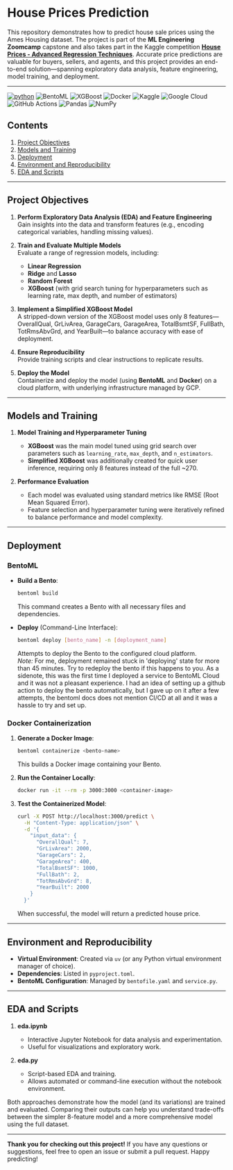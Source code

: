 # House Prices Prediction

This repository demonstrates how to predict house sale prices using the Ames Housing dataset. The project is part of the **ML Engineering Zoomcamp** capstone and also takes part in the Kaggle competition **[House Prices - Advanced Regression Techniques](https://www.kaggle.com/c/house-prices-advanced-regression-techniques)**. Accurate price predictions are valuable for buyers, sellers, and agents, and this project provides an end-to-end solution—spanning exploratory data analysis, feature engineering, model training, and deployment.

---
[![python](https://img.shields.io/badge/Python-3.12-3776AB.svg?style=flat&logo=python&logoColor=white)](https://www.python.org)
![BentoML](https://img.shields.io/badge/BentoML-%234395FA?logo=bentoml&logoColor=white)
![XGBoost](https://img.shields.io/badge/XGBoost-%23F76F00?logo=xgboost&logoColor=white)
![Docker](https://img.shields.io/badge/Docker-%232496ED?logo=docker&logoColor=white)
![Kaggle](https://img.shields.io/badge/Kaggle-%23035AFC?logo=kaggle&logoColor=white)
![Google Cloud](https://img.shields.io/badge/GCP-%234285F4?logo=googlecloud&logoColor=white)
![GitHub Actions](https://img.shields.io/badge/Github%20Actions-%232088FF?logo=githubactions&logoColor=white)
![Pandas](https://img.shields.io/badge/Pandas-%23150458?logo=pandas&logoColor=white)
![NumPy](https://img.shields.io/badge/NumPy-%23013243?logo=numpy&logoColor=white)

## Contents
1. [Project Objectives](#project-objectives)
2. [Models and Training](#models-and-training)
3. [Deployment](#deployment)
4. [Environment and Reproducibility](#environment-and-reproducibility)
5. [EDA and Scripts](#eda-and-scripts)

---

## Project Objectives
1. **Perform Exploratory Data Analysis (EDA) and Feature Engineering**  
   Gain insights into the data and transform features (e.g., encoding categorical variables, handling missing values).

2. **Train and Evaluate Multiple Models**  
   Evaluate a range of regression models, including:
   - **Linear Regression**  
   - **Ridge** and **Lasso**  
   - **Random Forest**  
   - **XGBoost** (with grid search tuning for hyperparameters such as learning rate, max depth, and number of estimators)

3. **Implement a Simplified XGBoost Model**  
   A stripped-down version of the XGBoost model uses only 8 features—OverallQual, GrLivArea, GarageCars, GarageArea, TotalBsmtSF, FullBath, TotRmsAbvGrd, and YearBuilt—to balance accuracy with ease of deployment.

4. **Ensure Reproducibility**  
   Provide training scripts and clear instructions to replicate results.

5. **Deploy the Model**  
   Containerize and deploy the model (using **BentoML** and **Docker**) on a cloud platform, with underlying infrastructure managed by GCP.

---

## Models and Training

1. **Model Training and Hyperparameter Tuning**  
   - **XGBoost** was the main model tuned using grid search over parameters such as `learning_rate`, `max_depth`, and `n_estimators`.
   - **Simplified XGBoost** was additionally created for quick user inference, requiring only 8 features instead of the full ~270.

2. **Performance Evaluation**  
   - Each model was evaluated using standard metrics like RMSE (Root Mean Squared Error).  
   - Feature selection and hyperparameter tuning were iteratively refined to balance performance and model complexity.

---

## Deployment

### BentoML
- **Build a Bento**:  
  ```bash
  bentoml build
  ```
  This command creates a Bento with all necessary files and dependencies.

- **Deploy** (Command-Line Interface):  
  ```bash
  bentoml deploy [bento_name] -n [deployment_name]
  ```
  Attempts to deploy the Bento to the configured cloud platform.  
  *Note:* For me, deployment remained stuck in 'deploying' state for more than 45 minutes. Try to redeploy the bento if this happens to you. As a sidenote, this was the first time I deployed a service to BentoML Cloud and it was not a pleasant experience. I had an idea of setting up a github action to deploy the bento automatically, but I gave up on it after a few attempts, the bentoml docs does not mention CI/CD at all and it was a hassle to try and set up.

### Docker Containerization
1. **Generate a Docker Image**:  
   ```bash
   bentoml containerize <bento-name>
   ```
   This builds a Docker image containing your Bento.

2. **Run the Container Locally**:  
   ```bash
   docker run -it --rm -p 3000:3000 <container-image>
   ```

3. **Test the Containerized Model**:  
   ```bash
   curl -X POST http://localhost:3000/predict \
     -H "Content-Type: application/json" \
     -d '{
       "input_data": {
         "OverallQual": 7,
         "GrLivArea": 2000,
         "GarageCars": 2,
         "GarageArea": 400,
         "TotalBsmtSF": 1000,
         "FullBath": 2,
         "TotRmsAbvGrd": 8,
         "YearBuilt": 2000
       }
     }'
   ```
   When successful, the model will return a predicted house price.

---

## Environment and Reproducibility
- **Virtual Environment**: Created via `uv` (or any Python virtual environment manager of choice).
- **Dependencies**: Listed in `pyproject.toml`.
- **BentoML Configuration**: Managed by `bentofile.yaml` and `service.py`.

---

## EDA and Scripts

1. **eda.ipynb**  
   - Interactive Jupyter Notebook for data analysis and experimentation.  
   - Useful for visualizations and exploratory work.

2. **eda.py**  
   - Script-based EDA and training.  
   - Allows automated or command-line execution without the notebook environment.

Both approaches demonstrate how the model (and its variations) are trained and evaluated. Comparing their outputs can help you understand trade-offs between the simpler 8-feature model and a more comprehensive model using the full dataset.

---

**Thank you for checking out this project!** If you have any questions or suggestions, feel free to open an issue or submit a pull request. Happy predicting!